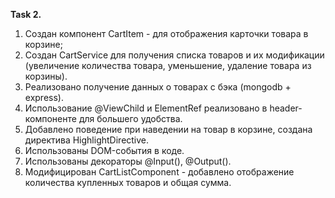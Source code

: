 **Task 2.**
1. Создан компонент CartItem - для отображения карточки товара в корзине;
2. Создан CartService для получения списка товаров и их модификации (увеличение количества товара, уменьшение, удаление товара из корзины).
3. Реализовано получение данных о товарах с бэка (mongodb + express).
4. Использование @ViewChild и ElementRef реализовано в header-компоненте для большего удобства.
5. Добавлено поведение при наведении на товар в корзине, создана директива HighlightDirective.
6. Использованы DOM-события в коде.
7. Использованы декораторы @Input(), @Output().
8. Модифицирован CartListComponent - добавлено отображение количества купленных товаров и общая сумма.
